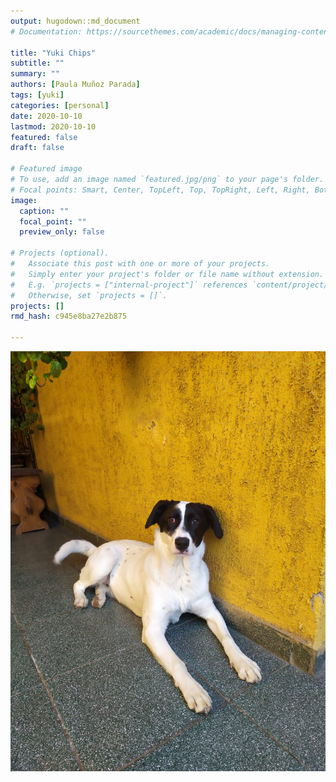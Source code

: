 ```yaml
---
output: hugodown::md_document
# Documentation: https://sourcethemes.com/academic/docs/managing-content/

title: "Yuki Chips"
subtitle: ""
summary: ""
authors: [Paula Muñoz Parada]
tags: [yuki]
categories: [personal]
date: 2020-10-10
lastmod: 2020-10-10
featured: false
draft: false

# Featured image
# To use, add an image named `featured.jpg/png` to your page's folder.
# Focal points: Smart, Center, TopLeft, Top, TopRight, Left, Right, BottomLeft, Bottom, BottomRight.
image:
  caption: ""
  focal_point: ""
  preview_only: false

# Projects (optional).
#   Associate this post with one or more of your projects.
#   Simply enter your project's folder or file name without extension.
#   E.g. `projects = ["internal-project"]` references `content/project/deep-learning/index.md`.
#   Otherwise, set `projects = []`.
projects: []
rmd_hash: c945e8ba27e2b875

---
```


![Yuki](yuki.jpeg)

